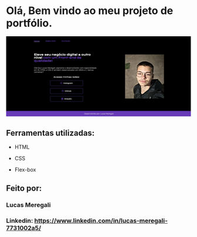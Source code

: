 # Olá, Bem vindo ao meu projeto de portfólio.

![image](https://github.com/Meregali-bat/assets/blob/c6e299095faaf2b36e8d671cb15b976e55d24971/Captura%20da%20Web_13-12-2023_135352_127.0.0.1.jpeg)

## Ferramentas utilizadas:

* HTML

* CSS

* Flex-box

## Feito por:

### Lucas Meregali

### Linkedin: https://www.linkedin.com/in/lucas-meregali-7731002a5/
